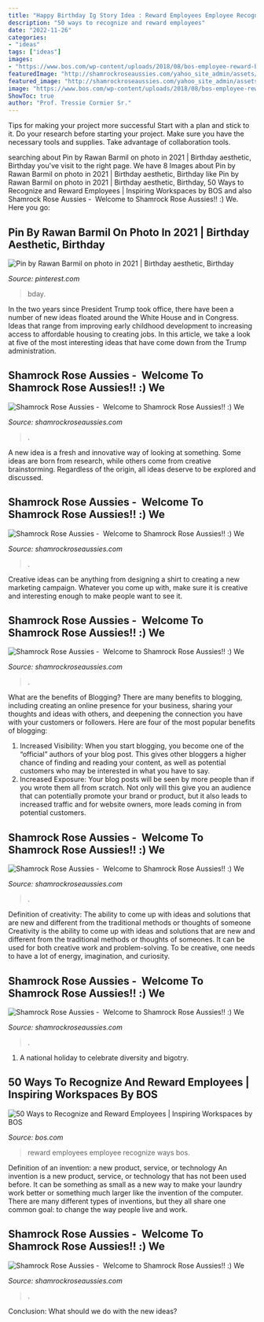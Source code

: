 ```yaml
---
title: "Happy Birthday Ig Story Idea : Reward Employees Employee Recognize Ways Bos"
description: "50 ways to recognize and reward employees"
date: "2022-11-26"
categories:
- "ideas"
tags: ["ideas"]
images:
- "https://www.bos.com/wp-content/uploads/2018/08/bos-employee-reward-bg.jpg"
featuredImage: "http://shamrockroseaussies.com/yahoo_site_admin/assets/images/DSC_0653.312125158_std.JPG"
featured_image: "http://shamrockroseaussies.com/yahoo_site_admin/assets/images/DSC_0653.312125158_std.JPG"
image: "https://www.bos.com/wp-content/uploads/2018/08/bos-employee-reward-bg.jpg"
ShowToc: true
author: "Prof. Tressie Cormier Sr."
---
```



Tips for making your project more successful
Start with a plan and stick to it.
Do your research before starting your project.
Make sure you have the necessary tools and supplies.
Take advantage of collaboration tools.

	

		
searching about Pin by Rawan Barmil on photo in 2021 | Birthday aesthetic, Birthday you've visit to the right page. We have 8 Images about Pin by Rawan Barmil on photo in 2021 | Birthday aesthetic, Birthday like Pin by Rawan Barmil on photo in 2021 | Birthday aesthetic, Birthday, 50 Ways to Recognize and Reward Employees | Inspiring Workspaces by BOS and also Shamrock Rose Aussies - ﻿﻿﻿ Welcome to Shamrock Rose Aussies!! :) We. Here you go:
		
    
## Pin By Rawan Barmil On Photo In 2021 | Birthday Aesthetic, Birthday

<img loading=lazy src="https://i.pinimg.com/originals/b5/6a/80/b56a8045610adb1fa2ed4f95153d8b3b.jpg" onerror="this.onerror=null;this.src='https://tse4.mm.bing.net/th?id=OIP.v1iSQ0Fzjl4hSt1dbgvRYwHaJ4&amp;pid=15.1';" alt="Pin by Rawan Barmil on photo in 2021 | Birthday aesthetic, Birthday">

_Source: pinterest.com_

>bday. 

	

In the two years since President Trump took office, there have been a number of new ideas floated around the White House and in Congress. Ideas that range from improving early childhood development to increasing access to affordable housing to creating jobs. In this article, we take a look at five of the most interesting ideas that have come down from the Trump administration.

    
## Shamrock Rose Aussies - ﻿﻿﻿ Welcome To Shamrock Rose Aussies!! :) We

<img loading=lazy src="http://shamrockroseaussies.com/yahoo_site_admin/assets/images/IMG_6836.167154855_std.JPG" onerror="this.onerror=null;this.src='https://tse4.mm.bing.net/th?id=OIP.XJe_ie59Pk58MCmnJF31ZwHaFO&amp;pid=15.1';" alt="Shamrock Rose Aussies - ﻿﻿﻿ Welcome to Shamrock Rose Aussies!! :) We">

_Source: shamrockroseaussies.com_

>. 

	

A new idea is a fresh and innovative way of looking at something. Some ideas are born from research, while others come from creative brainstorming. Regardless of the origin, all ideas deserve to be explored and discussed.

    
## Shamrock Rose Aussies - ﻿﻿﻿ Welcome To Shamrock Rose Aussies!! :) We

<img loading=lazy src="http://shamrockroseaussies.com/yahoo_site_admin/assets/images/DSC_0653.312125158_std.JPG" onerror="this.onerror=null;this.src='https://tse1.mm.bing.net/th?id=OIP.iNU_nGszT2dKuUHeIfpu2wHaFJ&amp;pid=15.1';" alt="Shamrock Rose Aussies - ﻿﻿﻿ Welcome to Shamrock Rose Aussies!! :) We">

_Source: shamrockroseaussies.com_

>. 

	

Creative ideas can be anything from designing a shirt to creating a new marketing campaign. Whatever you come up with, make sure it is creative and interesting enough to make people want to see it.

    
## Shamrock Rose Aussies - ﻿﻿﻿ Welcome To Shamrock Rose Aussies!! :) We

<img loading=lazy src="http://shamrockroseaussies.com/yahoo_site_admin/assets/images/DSC_0091.10910805_std.jpg" onerror="this.onerror=null;this.src='https://tse2.mm.bing.net/th?id=OIP.x9PhwIZ1BX08WJh_AvxldgHaEB&amp;pid=15.1';" alt="Shamrock Rose Aussies - ﻿﻿﻿ Welcome to Shamrock Rose Aussies!! :) We">

_Source: shamrockroseaussies.com_

>. 

	

What are the benefits of Blogging?
There are many benefits to blogging, including creating an online presence for your business, sharing your thoughts and ideas with others, and deepening the connection you have with your customers or followers. Here are four of the most popular benefits of blogging: 
1. Increased Visibility: When you start blogging, you become one of the “official” authors of your blog post. This gives other bloggers a higher chance of finding and reading your content, as well as potential customers who may be interested in what you have to say. 
2. Increased Exposure: Your blog posts will be seen by more people than if you wrote them all from scratch. Not only will this give you an audience that can potentially promote your brand or product, but it also leads to increased traffic and for website owners, more leads coming in from potential customers. 

    
## Shamrock Rose Aussies - ﻿﻿﻿ Welcome To Shamrock Rose Aussies!! :) We

<img loading=lazy src="http://shamrockroseaussies.com/yahoo_site_admin/assets/images/DSC_0182.176182350_std.JPG" onerror="this.onerror=null;this.src='https://tse3.mm.bing.net/th?id=OIP.HDHGJkzPJtIG_i2g8s4Z3gHaFQ&amp;pid=15.1';" alt="Shamrock Rose Aussies - ﻿﻿﻿ Welcome to Shamrock Rose Aussies!! :) We">

_Source: shamrockroseaussies.com_

>. 

	

Definition of creativity: The ability to come up with ideas and solutions that are new and different from the traditional methods or thoughts of someone
Creativity is the ability to come up with ideas and solutions that are new and different from the traditional methods or thoughts of someones. It can be used for both creative work and problem-solving. To be creative, one needs to have a lot of energy, imagination, and curiosity.

    
## Shamrock Rose Aussies - ﻿﻿﻿ Welcome To Shamrock Rose Aussies!! :) We

<img loading=lazy src="http://shamrockroseaussies.com/yahoo_site_admin/assets/images/DSC_0055.262174030_std.JPG" onerror="this.onerror=null;this.src='https://tse4.mm.bing.net/th?id=OIP.yewuyUvZYRE2JXQ-mRvMXgHaE-&amp;pid=15.1';" alt="Shamrock Rose Aussies - ﻿﻿﻿ Welcome to Shamrock Rose Aussies!! :) We">

_Source: shamrockroseaussies.com_

>. 

	

1. A national holiday to celebrate diversity and bigotry.

    
## 50 Ways To Recognize And Reward Employees | Inspiring Workspaces By BOS

<img loading=lazy src="https://www.bos.com/wp-content/uploads/2018/08/bos-employee-reward-bg.jpg" onerror="this.onerror=null;this.src='https://tse3.mm.bing.net/th?id=OIP.uUcJHGzIkuaegT5TCHGSrAHaFM&amp;pid=15.1';" alt="50 Ways to Recognize and Reward Employees | Inspiring Workspaces by BOS">

_Source: bos.com_

>reward employees employee recognize ways bos. 

	

Definition of an invention: a new product, service, or technology
An invention is a new product, service, or technology that has not been used before. It can be something as small as a new way to make your laundry work better or something much larger like the invention of the computer. There are many different types of inventions, but they all share one common goal: to change the way people live and work.

    
## Shamrock Rose Aussies - ﻿﻿﻿ Welcome To Shamrock Rose Aussies!! :) We

<img loading=lazy src="http://shamrockroseaussies.com/yahoo_site_admin/assets/images/DSC_0057.67200721_std.JPG" onerror="this.onerror=null;this.src='https://tse2.mm.bing.net/th?id=OIP.frxP2Yo9x5koqhpba3nYWQHaFS&amp;pid=15.1';" alt="Shamrock Rose Aussies - ﻿﻿﻿ Welcome to Shamrock Rose Aussies!! :) We">

_Source: shamrockroseaussies.com_

>. 

	

Conclusion: What should we do with the new ideas?
 

